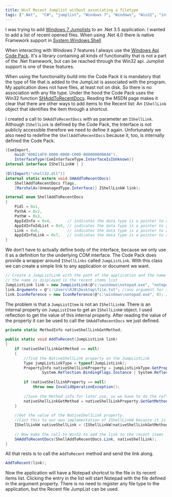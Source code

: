 ```yaml
---
title: Win7 Recent Jumplist without associating a filetype
tags: [".Net",  "C#", "jumplist", "Windows 7", "Windows", "Win32", "interop" ]
---
```

I was trying to add [Windows 7 Jumplists](http://windows.microsoft.com/nl-NL/windows7/products/features/jump-lists) to an .Net 3.5 application. I wanted to add a list of recent opened files. When using .Net 4.0 there is native Framework support in [System.Windows.Shell](http://msdn.microsoft.com/en-us/library/system.windows.shell.aspx)

When interacting with Windows 7 features I always use the [Windows Api Code Pack](http://archive.msdn.microsoft.com/WindowsAPICodePack). It's a library containing all kinds of functionality that is not a part of the .Net framework, but can be reached through the Win32 api. Jumplist support is one of these features.
<!--more-->
When using the functionality build into the Code Pack it is mandatory that the type of file that is added to the JumpList is associated with the program. My application does not have files, at least not on disk. So there is no association with any file type. Under the hood the Code Pack uses the Win32 function [SHAddToRecentDocs](http://msdn.microsoft.com/en-us/library/bb762105(VS.85).aspx). Reading the MSDN page makes it clear that there are other ways to add items to the Recent list: An `IShellLink` object that identifies the item through a shortcut.

I created a call to `SHAddToRecentDocs` with as parameter an `IShellLink`. Although `IShellLink` is defined by the Code Pack, the Interface is not publicly accessible therefore we need to define it again. Unfortunately we also need to redefine the `ShellAddToRecentDocs` because it, too, is internally defined the Code Pack.

```C#
[ComImport,
    Guid("000214F9-0000-0000-C000-000000000046"),
    InterfaceType(ComInterfaceType.InterfaceIsIUnknown)]
internal interface IShellLinkW { }
 
[DllImport("shell32.dll")]
internal static extern void SHAddToRecentDocs(
    ShellAddToRecentDocs flags,
    [MarshalAs(UnmanagedType.Interface)] IShellLinkW link);

internal enum ShellAddToRecentDocs
{
    Pidl = 0x1,
    PathA = 0x2,
    PathW = 0x3,
    AppIdInfo = 0x4,       // indicates the data type is a pointer to a SHARDAPPIDINFO structure
    AppIdInfoIdList = 0x5, // indicates the data type is a pointer to a SHARDAPPIDINFOIDLIST structure
    Link = 0x6,            // indicates the data type is a pointer to an IShellLink instance
    AppIdInfoLink = 0x7,   // indicates the data type is a pointer to a SHARDAPPIDINFOLINK structure 
}
```

We don’t have to actually define body of the interface, because we only use it as a definition for the underlying COM interface. The Code Pack does provide a wrapper around `IShellLinks` called `JumpListLink`. With this class we can create a simple link to any application or document we want.

```C#
// Create a JumpListLink with the path of the application and the name of the file
// the name is displayed in the recent items list
JumpListLink link = new JumpListLink(@"c:\windows\notepad.exe", "notepad");
link.Arguments = @"c:\Users\RJB\Desktop\file.txt"; //any argument for the starting application
link.IconReference = new IconReference(@"c:\windows\notepad.exe", 0); //set an icon for the link
```

The problem is that a `JumpListItem` is not an `IShellLinkW`. There is an internal property on `JumpListItem` to get an `IShellLinkW` object. I used reflection to get the value of this internal property. After reading the value of the property it can be used to call the `SHAddToRecentDocs` we just defined.

```C#
private static MethodInfo nativeShellLinkGetMethod;
 
public static void AddToRecent(JumpListLink link)
{
    if (nativeShellLinkGetMethod == null)
    {
        //find the NativeShellLink property on the JumpListLink
        Type jumpListLinkType = typeof(JumpListLink);
        PropertyInfo nativeShellLinkProperty = jumpListLinkType.GetProperty("NativeShellLink",
                System.Reflection.BindingFlags.Instance | System.Reflection.BindingFlags.NonPublic);
 
        if (nativeShellLinkProperty == null)
            throw new InvalidOperationException();
 
        //Save the Method info for later use, so we have to do the reflection only once.
        nativeShellLinkGetMethod = nativeShellLinkProperty.GetGetMethod(true);
    }
 
    //Get the value of the NativeShellLink property.
    //Cast this to our own implementation of IShellLinkW because it is using COM interop.
    IShellLinkW nativeShellLink = (IShellLinkW)nativeShellLinkGetMethod.Invoke(link, null);
 
    // Now make the call to Win32 to add the link to the recent items
    SHAddToRecentDocs(ShellAddToRecentDocs.Link, nativeShellLink);
}
```

All that rests is to call the `AddToRecent` method and send the link along.

```C#
AddToRecent(link);
```

Now the application will have a Notepad shortcut to the file in its recent items list. Clicking the entry in the list will start Notepad with the file defined in the argument property. There is no need to register any file type to the application, but the Recent file JumpList can be used.